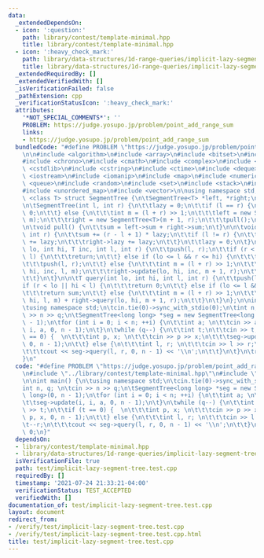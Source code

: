 ```yaml
---
data:
  _extendedDependsOn:
  - icon: ':question:'
    path: library/contest/template-minimal.hpp
    title: library/contest/template-minimal.hpp
  - icon: ':heavy_check_mark:'
    path: library/data-structures/1d-range-queries/implicit-lazy-segment-tree.hpp
    title: library/data-structures/1d-range-queries/implicit-lazy-segment-tree.hpp
  _extendedRequiredBy: []
  _extendedVerifiedWith: []
  _isVerificationFailed: false
  _pathExtension: cpp
  _verificationStatusIcon: ':heavy_check_mark:'
  attributes:
    '*NOT_SPECIAL_COMMENTS*': ''
    PROBLEM: https://judge.yosupo.jp/problem/point_add_range_sum
    links:
    - https://judge.yosupo.jp/problem/point_add_range_sum
  bundledCode: "#define PROBLEM \"https://judge.yosupo.jp/problem/point_add_range_sum\"\
    \n\n#include <algorithm>\n#include <array>\n#include <bitset>\n#include <cassert>\n\
    #include <chrono>\n#include <cmath>\n#include <complex>\n#include <cstdio>\n#include\
    \ <cstdlib>\n#include <cstring>\n#include <ctime>\n#include <deque>\n#include\
    \ <iostream>\n#include <iomanip>\n#include <map>\n#include <numeric>\n#include\
    \ <queue>\n#include <random>\n#include <set>\n#include <stack>\n#include <string>\n\
    #include <unordered_map>\n#include <vector>\n\nusing namespace std;\n\ntemplate\
    \ <class T> struct SegmentTree {\n\tSegmentTree<T> *left, *right;\n\tT sum, lazy;\n\
    \n\tSegmentTree(int l, int r) {\n\t\tlazy = 0;\n\t\tif (l == r) {\n\t\t\tsum =\
    \ 0;\n\t\t} else {\n\t\t\tint m = (l + r) >> 1;\n\t\t\tleft = new SegmentTree<T>(l,\
    \ m);\n\t\t\tright = new SegmentTree<T>(m + 1, r);\n\t\t\tpull();\n\t\t}\n\t}\n\
    \n\tvoid pull() {\n\t\tsum = left->sum + right->sum;\n\t}\n\n\tvoid push(int l,\
    \ int r) {\n\t\tsum += (r - l + 1) * lazy;\n\t\tif (l != r) {\n\t\t\tleft->lazy\
    \ += lazy;\n\t\t\tright->lazy += lazy;\n\t\t}\n\t\tlazy = 0;\n\t}\n\n\tvoid update(int\
    \ lo, int hi, T inc, int l, int r) {\n\t\tpush(l, r);\n\t\tif (r < lo || hi <\
    \ l) {\n\t\t\treturn;\n\t\t} else if (lo <= l && r <= hi) {\n\t\t\tlazy = inc;\n\
    \t\t\tpush(l, r);\n\t\t} else {\n\t\t\tint m = (l + r) >> 1;\n\t\t\tleft->update(lo,\
    \ hi, inc, l, m);\n\t\t\tright->update(lo, hi, inc, m + 1, r);\n\t\t\tpull();\n\
    \t\t}\n\t}\n\n\tT query(int lo, int hi, int l, int r) {\n\t\tpush(l, r);\n\t\t\
    if (r < lo || hi < l) {\n\t\t\treturn 0;\n\t\t} else if (lo <= l && r <= hi) {\n\
    \t\t\treturn sum;\n\t\t} else {\n\t\t\tint m = (l + r) >> 1;\n\t\t\treturn left->query(lo,\
    \ hi, l, m) + right->query(lo, hi, m + 1, r);\n\t\t}\n\t}\n};\n\nint main() {\n\
    \tusing namespace std;\n\tcin.tie(0)->sync_with_stdio(0);\n\tint n, q; \n\tcin\
    \ >> n >> q;\n\tSegmentTree<long long> *seg = new SegmentTree<long long>(0, n\
    \ - 1);\n\tfor (int i = 0; i < n; ++i) {\n\t\tint a; \n\t\tcin >> a;\n\t\tseg->update(i,\
    \ i, a, 0, n - 1);\n\t}\n\twhile (q--) {\n\t\tint t;\n\t\tcin >> t;\n\t\tif (t\
    \ == 0) {  \n\t\t\tint p, x; \n\t\t\tcin >> p >> x;\n\t\t\tseg->update(p, p, x,\
    \ 0, n - 1);\n\t\t} else {\n\t\t\tint l, r; \n\t\t\tcin >> l >> r;\n\t\t\t--r;\n\
    \t\t\tcout << seg->query(l, r, 0, n - 1) << '\\n';\n\t\t}\n\t}\n\treturn 0;\n\
    }\n"
  code: "#define PROBLEM \"https://judge.yosupo.jp/problem/point_add_range_sum\"\n\
    \n#include \"../library/contest/template-minimal.hpp\"\n#include \"../library/data-structures/1d-range-queries/implicit-lazy-segment-tree.hpp\"\
    \n\nint main() {\n\tusing namespace std;\n\tcin.tie(0)->sync_with_stdio(0);\n\t\
    int n, q; \n\tcin >> n >> q;\n\tSegmentTree<long long> *seg = new SegmentTree<long\
    \ long>(0, n - 1);\n\tfor (int i = 0; i < n; ++i) {\n\t\tint a; \n\t\tcin >> a;\n\
    \t\tseg->update(i, i, a, 0, n - 1);\n\t}\n\twhile (q--) {\n\t\tint t;\n\t\tcin\
    \ >> t;\n\t\tif (t == 0) {  \n\t\t\tint p, x; \n\t\t\tcin >> p >> x;\n\t\t\tseg->update(p,\
    \ p, x, 0, n - 1);\n\t\t} else {\n\t\t\tint l, r; \n\t\t\tcin >> l >> r;\n\t\t\
    \t--r;\n\t\t\tcout << seg->query(l, r, 0, n - 1) << '\\n';\n\t\t}\n\t}\n\treturn\
    \ 0;\n}"
  dependsOn:
  - library/contest/template-minimal.hpp
  - library/data-structures/1d-range-queries/implicit-lazy-segment-tree.hpp
  isVerificationFile: true
  path: test/implicit-lazy-segment-tree.test.cpp
  requiredBy: []
  timestamp: '2021-07-24 21:33:21-04:00'
  verificationStatus: TEST_ACCEPTED
  verifiedWith: []
documentation_of: test/implicit-lazy-segment-tree.test.cpp
layout: document
redirect_from:
- /verify/test/implicit-lazy-segment-tree.test.cpp
- /verify/test/implicit-lazy-segment-tree.test.cpp.html
title: test/implicit-lazy-segment-tree.test.cpp
---
```

